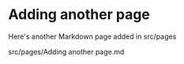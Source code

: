 # Adding another page

Here's another Markdown page added in src/pages


src/pages/Adding another page.md